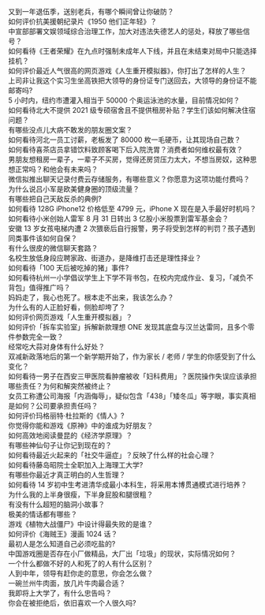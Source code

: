 又到一年退伍季，送别老兵，有哪个瞬间曾让你破防？  
如何评价抗美援朝纪录片《1950 他们正年轻》？  
中宣部部署文娱领域综合治理工作，加大对违法失德艺人的惩处，释放了哪些信号？  
如何看待《王者荣耀》在九点时强制未成年人下线，并且在未结束对局中只能选择挂机？  
如何评价最近人气很高的网页游戏《人生重开模拟器》，你打出了怎样的人生？  
上司非让我这个实习生坐高铁把大领导的身份证专门送回去，大领导的身份证不能邮寄吗?  
5 小时内，纽约市遭灌入相当于 50000 个奥运泳池的水量，目前情况如何？  
如何看待北大不提供 2021 级专硕宿舍且不提供租房补贴？学生们该如何解决住宿问题？  
有哪些没点儿大病不敢发的朋友圈文案？  
如何看待河北一员工讨薪，老板发了 80000 枚一毛硬币，让其现场自己数？  
如何看待喜茶店员拿错饮料致顾客喝下后入院洗胃？消费者如何维权最有效？  
男朋友想租房一辈子，一辈子不买房，觉得还房贷压力太大，不想当房奴，这种思想正常吗？和他会有未来吗？  
微信拟推出聊天记录付费云存储服务，有哪些意义？你愿意为这项功能付费吗？  
为什么说吕小军是欧美健身圈的顶级流量？  
有哪些把自己天敌反杀的典例?  
如何看待 128G iPhone12 价格低至 4799 元，iPhone X 现在是入手最好时机吗？  
如何看待小米创始人雷军 8 月 31 日转出 3 亿股小米股票到雷军基金会？  
安徽 13 岁女孩电梯内遭 2 次猥亵后自行报警，男子将受到怎样的判罚？孩子遇到同类事件该如何自保？  
有什么很皮的微信聊天套路？  
名校生放低身段应聘家政、街道办，是降维打击还是理性择业？  
如何看待「100 天后被吃掉的猪」事件?  
如何看待杭州一小学倡议学生上下学不背书包，在校内完成作业、复习，「减负不背包」值得推广吗？  
妈妈走了，我心也死了。根本走不出来，我该怎么办？  
为什么有的人正脸好看，侧脸却垮了？  
如何评价网页游戏「人生重开模拟器」？  
如何评价「拆车实验室」拆解新款理想 ONE 发现其底盘与汉兰达雷同，且多个零件参数完全一致？  
经常吃大蒜对身体有什么好处？  
双减新政落地后的第一个新学期开始了，作为家长 / 老师 / 学生的你感受到了什么变化？  
如何看待一男子在西安三甲医院看肿瘤被收「妇科费用」？医院操作失误应该承担哪些责任？为何和解突然被终止？  
女员工称遭公司海报「内涵侮辱」，疑似包含「438」「矮冬瓜」等字眼，事实真相是如何？公司要承担责任吗？  
如何评价玛格丽特·杜拉斯的《情人》?  
你觉得你能和游戏《原神》中的谁成为好朋友？  
如何高效地阅读曼昆的《经济学原理》？  
有哪些神仙句子让你记到现在的？  
如何看待最近火起来的「社交牛逼症」？反映了什么样的社会心理？  
如何看待藤岛昭院士全职加入上海理工大学?  
有哪些你最近才真正明白的人生哲理？  
如何看待 14 岁初中生考进清华成最小本科生，将采用本博贯通模式进行培养？  
为什么我的上半身很瘦，下半身屁股和腿很粗？  
有没有什么超短的脑洞小故事？  
极美的情话都有哪些？  
游戏《植物大战僵尸》中设计得最失败的是谁？  
如何评价《海贼王》漫画 1024 话？  
最初人是怎么知道自己必须吃盐的?  
中国游戏圈是否存在小厂做精品，大厂出「垃圾」的现状，实际情况如何？  
一个什么都做不好的人和死了的人有什么区别？  
人到中年，领导有赶你走的意思，你会怎么做？  
一碗兰州牛肉面，放几片牛肉最合适？  
我即将上大学了，有什么忠告吗？  
你会在被拒绝后，依旧喜欢一个人很久吗?  
